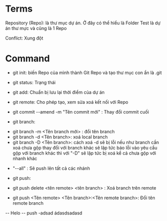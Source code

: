 # Terms

Repository (Repo): là thư mục dự án. Ở đây có thể hiểu là Folder Test là dự án thư mực và cũng là 1 Repo

Conflict: Xung đột

# Command

- git init: biến Repo của mình thành Git Repo và tạo thư mục con ẩn là .git

- git status: Trạng thái

- git add: Chuẩn bị lưu lại thời điểm của dự án

- git remote: Cho phép tạo, xem sửa xoá kết nối với Repo

- git commit --amend -m "Tên commit mới" : Thay đổi commit cuối

- git branch:

* git branch -m <Tên branch mới> : đổi tên branch
* git branch -d <Tên branch>: xoá local branch
* git branch -D <Tên branch>: cách xoá -d sẽ bị lỗi nếu như branch cần xoá chưa gộp thay đổi với branch khác sẽ lập tức báo lỗi vào yêu cầu gộp với
  branch khác thì với "-D" sẽ lập tức bị xoá kể cả chưa gộp với nhanh khác

- "--all" : Sẽ push lên tất cả các nhánh

* git push:

- git push delete <tên remote> <tên branch> : Xoá branch trên remote

- git push <Tên remote> <Tên branch>:<Tên remote branch>: Đổi tên remote branch

-- Helo
-- push
-adsad
ádasdsadasd
